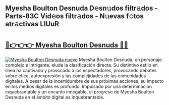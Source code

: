 ## Myesha Boulton Desnuda D𝚎sn𝚞dos filtr𝚊dos - Parts-83C Vid𝚎os filtr𝚊dos - N𝚞evas f𝚘tos atr𝚊ctivas LIUuR

# <h2><a href="http://mbcz2d4.tromn.icu/?c=Myesha+Boulton+Desnuda">🔗👉👉👉 Myesha Boulton Desnuda 🔗🔗</a></h2>

[![Myesha Boulton Desnuda nuevo](https://i.imgur.com/pEAQMta.gif)](http://mbcz2d4.tromn.icu/?c=Myesha+Boulton+Desnuda)
Myesha Boulton Desnuda, un personaje complejo e intrigante, elude la clasificación directa. Su distintivo estilo en línea ha cautivado y provocado a los espectadores, provocando debates sobre ética, autoexpresión y las complejidades de las comunidades digitales. A pesar de la incertidumbre de sus próximas acciones, su impacto en los medios digitales es profundo. Impulsado por una determinación inquebrantable y un encanto innegable, el progreso de Myesha Boulton Desnuda en el ámbito digital es inquebrantable.
